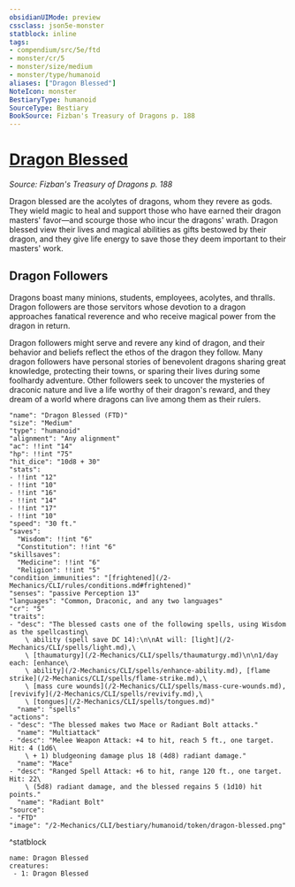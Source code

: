 ```yaml
---
obsidianUIMode: preview
cssclass: json5e-monster
statblock: inline
tags:
- compendium/src/5e/ftd
- monster/cr/5
- monster/size/medium
- monster/type/humanoid
aliases: ["Dragon Blessed"]
NoteIcon: monster
BestiaryType: humanoid
SourceType: Bestiary
BookSource: Fizban's Treasury of Dragons p. 188
---
```

# [Dragon Blessed](2-Mechanics/CLI/bestiary/humanoid/dragon-blessed-ftd.md)
*Source: Fizban's Treasury of Dragons p. 188*  

Dragon blessed are the acolytes of dragons, whom they revere as gods. They wield magic to heal and support those who have earned their dragon masters' favor—and scourge those who incur the dragons' wrath. Dragon blessed view their lives and magical abilities as gifts bestowed by their dragon, and they give life energy to save those they deem important to their masters' work.

## Dragon Followers

Dragons boast many minions, students, employees, acolytes, and thralls. Dragon followers are those servitors whose devotion to a dragon approaches fanatical reverence and who receive magical power from the dragon in return.

Dragon followers might serve and revere any kind of dragon, and their behavior and beliefs reflect the ethos of the dragon they follow. Many dragon followers have personal stories of benevolent dragons sharing great knowledge, protecting their towns, or sparing their lives during some foolhardy adventure. Other followers seek to uncover the mysteries of draconic nature and live a life worthy of their dragon's reward, and they dream of a world where dragons can live among them as their rulers.

```statblock
"name": "Dragon Blessed (FTD)"
"size": "Medium"
"type": "humanoid"
"alignment": "Any alignment"
"ac": !!int "14"
"hp": !!int "75"
"hit_dice": "10d8 + 30"
"stats":
- !!int "12"
- !!int "10"
- !!int "16"
- !!int "14"
- !!int "17"
- !!int "10"
"speed": "30 ft."
"saves":
  "Wisdom": !!int "6"
  "Constitution": !!int "6"
"skillsaves":
  "Medicine": !!int "6"
  "Religion": !!int "5"
"condition_immunities": "[frightened](/2-Mechanics/CLI/rules/conditions.md#frightened)"
"senses": "passive Perception 13"
"languages": "Common, Draconic, and any two languages"
"cr": "5"
"traits":
- "desc": "The blessed casts one of the following spells, using Wisdom as the spellcasting\
    \ ability (spell save DC 14):\n\nAt will: [light](/2-Mechanics/CLI/spells/light.md),\
    \ [thaumaturgy](/2-Mechanics/CLI/spells/thaumaturgy.md)\n\n1/day each: [enhance\
    \ ability](/2-Mechanics/CLI/spells/enhance-ability.md), [flame strike](/2-Mechanics/CLI/spells/flame-strike.md),\
    \ [mass cure wounds](/2-Mechanics/CLI/spells/mass-cure-wounds.md), [revivify](/2-Mechanics/CLI/spells/revivify.md),\
    \ [tongues](/2-Mechanics/CLI/spells/tongues.md)"
  "name": "spells"
"actions":
- "desc": "The blessed makes two Mace or Radiant Bolt attacks."
  "name": "Multiattack"
- "desc": "Melee Weapon Attack: +4 to hit, reach 5 ft., one target. Hit: 4 (1d6\
    \ + 1) bludgeoning damage plus 18 (4d8) radiant damage."
  "name": "Mace"
- "desc": "Ranged Spell Attack: +6 to hit, range 120 ft., one target. Hit: 22\
    \ (5d8) radiant damage, and the blessed regains 5 (1d10) hit points."
  "name": "Radiant Bolt"
"source":
- "FTD"
"image": "/2-Mechanics/CLI/bestiary/humanoid/token/dragon-blessed.png"
```
^statblock

```encounter-table
name: Dragon Blessed
creatures:
 - 1: Dragon Blessed
```